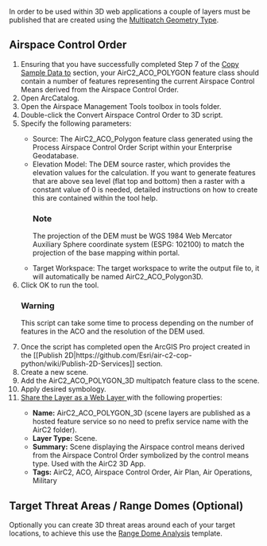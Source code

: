 <p>In order to be used within 3D web applications a couple of layers must be published that are created using the <a href="https://www.esri.com/library/whitepapers/pdfs/multipatch-geometry-type.pdf" target="_blank">Multipatch Geometry Type</a>.</p>
<h2>Airspace Control Order</h2>
<ol class="steps">
  <li>Ensuring that you have successfully completed Step 7 of the <a href="#" target="_blank">Copy Sample Data to</a> section, your AirC2_ACO_POLYGON feature class should contain a number of features representing the current Airspace Control Means derived from the Airspace Control Order.</li>    
  <li>Open ArcCatalog.</li>
  <li>Open the Airspace Management Tools toolbox in tools folder.</li>
  <li>Double-click the Convert Airspace Control Order to 3D script.</li>
  <li>Specify the following parameters:</li>
    <ul>
      <li>Source: The AirC2_ACO_Polygon feature class generated using the Process Airspace Control Order Script within your Enterprise Geodatabase.</li>
      <li>Elevation Model: The DEM source raster, which provides the elevation values for the calculation. If you want to generate features that are above sea level (flat top and bottom) then a raster with a constant value of 0 is needed, detailed instructions on how to create this are contained within the tool help.</li>
<h3 class="icon-notebook">Note</h3>
<p>The projection of the DEM must be WGS 1984 Web Mercator Auxiliary Sphere coordinate system (ESPG: 102100) to match the projection of the base mapping within portal.</p>
      <li>Target Workspace: The target workspace to write the output file to, it will automatically be named AirC2_ACO_Polygon3D.</li>
    </ul>
  <li>Click OK to run the tool.</li>
<h3 class="icon-alert">Warning</h3>
<p>This script can take some time to process depending on the number of features in the ACO and the resolution of the DEM used.</p>
  <li>Once the script has completed open the ArcGIS Pro project created in the [[Publish 2D|https://github.com/Esri/air-c2-cop-python/wiki/Publish-2D-Services]] section.</li>
  <li>Create a new scene.</li>
  <li>Add the AirC2_ACO_POLYGON_3D multipatch feature class to the scene.</li>
  <li>Apply desired symbology.</li>
  <li><a href="http://pro.arcgis.com/en/pro-app/help/sharing/overview/introduction-to-sharing-web-layers.htm" target="_blank">Share the Layer as a Web Layer </a> with the following properties:</li>
  <ul>
    <li><b>Name:</b> AirC2_ACO_POLYGON_3D (scene layers are published as a hosted feature service so no need to prefix service name with the AirC2 folder).</li>
    <li><b>Layer Type:</b> Scene.</li>
    <li><b>Summary:</b> Scene displaying the Airspace control means derived from the Airspace Control Order symbolized by the control means type. Used with the AirC2 3D App.</li>
    <li><b>Tags:</b> AirC2, ACO, Airspace Control Order, Air Plan, Air Operations, Military</li>
  </ul>
</ol>
<h2>Target Threat Areas / Range Domes (Optional)</h2>
<p>Optionally you can create 3D threat areas around each of your target locations, to achieve this use the <a href="/defense/help/range-dome-analysis/" target="_blank">Range Dome Analysis</a> template.</p>